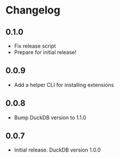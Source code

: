 # Changelog

## 0.1.0

- Fix release script
- Prepare for initial release!

## 0.0.9

- Add a helper CLI for installing extensions

## 0.0.8

- Bump DuckDB version to 1.1.0

## 0.0.7

- Initial release. DuckDB version 1.0.0

